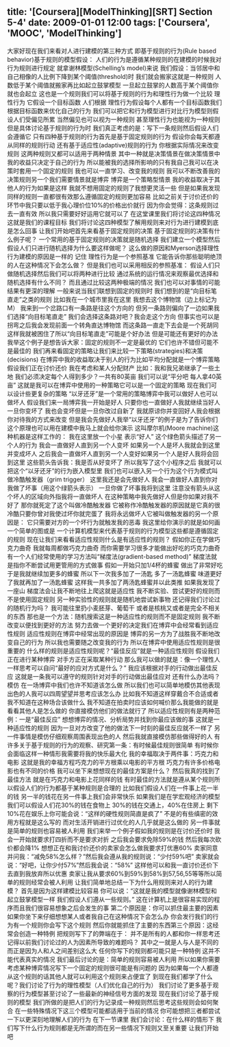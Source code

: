 title: '[Coursera][ModelThinking][SRT] Section 5-4'
date: 2009-01-01 12:00
tags: ['Coursera', 'MOOC', 'ModelThinking']
---

﻿大家好现在我们来看对人进行建模的第三种方式
即基于规则的行为(Rule based behavior)基于规则的模型假设：
人们的行为是遵循某种规则的在建模的时候我对行为规则进行规定
就拿谢林模型(Schelling’s model)来说
我们假设：当邻居中和自己相像的人比例下降到某个阈值(threshold)时
我们就会搬家这就是一种规则
人数低于某个阈值就搬家再比如起立鼓掌模型
一旦起立鼓掌的人数高于某个阈值你就也会起立
这也是一个规则我们可以将基于规则的行为和理性行为做一个比较
理性行为 它假设一个目标函数 人们根据
理性行为假设每个人都有一个目标函数我们根据目标函数来优化自己的行为
我们可以把它和行为模型进行对比行为模型则假设人们受偏见所累
当然偏见也可以视为一种规则
甚至理性行为也能视为一种规则但是具体讨论基于规则的行为时
我们真正考虑的是：写下一条规则然后假设人们会遵循它
只有四种基于规则的行为首先是基于固定规则的行为
假设你会每天都遵从同样的规则行动
还有基于适应性(adaptive)规则的行为
你根据实际情况来改变规则
这两种规则又都可以适用于两种情景
其中一种就是决策情景在做决策情景中我的收益只决定于自己的行为
所以能被我的选择所影响的只有我自己我可以在决策时套用一个固定的规则
我也可以一直学习、改变我的规则
我可以不断改善我的决策规则另一个我们需要情景就是博弈
博弈是一个策略型情景
我的收益取决于其他人的行为如果是这样
我就不想用固定的规则了我想更灵活一些
但是如果我发现同样的规则一直都很有效那么遵循固定的规则更加容易
比如之前关于讨价还价的环节中我只要以低于我心理价位10%的价格出价就行
因为你会觉得：这条规则过去一直有效
所以我只需要好好运用它就可以了
在这堂课里我们将讨论这四种情况这就是我们的课程目标
我们将讨论这四种模型了解用规则来对行为进行建模到底是怎么回事
让我们开始吧首先来看基于固定规则的决策
基于固定规则的决策有什么例子呢？
一个常用的基于固定规则的决策就是随机选择
我们建立一个模型然后假设人们只进行随机选择为什么要这样做呢？
这么做的原因和Myerson选择理性行为建模的原因是一样的
记住 理性行为是一个参照基准
它能告诉你那些聪明绝顶的人在这种情况下会怎么做？
但是我们也可以采用相反的参照基准：
假设人们只做随机选择然后我们可以将两种进行比较
通过系统的运行情况来观察最优选择和随机选择有什么不同？
而且通过比较这两种极端的情况
我们也可以对事情的可能结果有更深的理解
一般来说当我们联想到固定的规则时
我们想到的是“向目标笔直走”之类的规则
比如我在一个城市里我在这里
我想去这个博物馆（边上标记为M）
我来到一个岔路口有一条路是往这个方向的
但另一条路则偏向了一边如果我们选择“向目标笔直走”
我们会选择这条路对吧？我会走这个方向
但事实也可以是拐弯之后我会发现前面一个转角直达博物馆
而这条路一直走下去会是一个死胡同
这样我就被困住了所以“向目标笔直走”可能是个好办法
但是可能还有更好的办法
我举这个例子是想告诉大家：固定的规则不一定是最优的
它们也许不错但可能不是最佳的
我们再来看固定的策略让我们来比较一下策略(strategies)和决策 (decisions)
在博弈中我的收益取决于别人的行为比如平均分配就是一个博弈策略
假设我们正在讨价还价
我在考虑和某人分配财产
比如：我和我兄弟继承了一些土地
我们必须决定每个人得到多少？一共有80英亩
我们可以说“平分吧 每人拿40英亩”
这就是我可以在博弈中使用的一种策略它可以是一个固定的策略
现在我们可以设计些更复杂的策略
“以牙还牙”是一个常用的策略博弈中我可以做好人也可以做坏人
假设我们来一局博弈我一开始是好人
只要你也一直做好人我就继续当好人
一旦你变坏了 我也会变坏但是一旦你改过自新了
我就原谅你并变回好人我会根据你对待我的方式来改变
但是我会先做好人我举“以牙还牙”的例子是为了告诉你们
这个原理也可以用在建模中我马上就会给你演示
这叫摩尔机(Moore machine)这种机器是这样工作的：
我在这里放一个小星 表示“好人”
这个绿色箭头描述了另一个人的行为
我会一直做好人直到另一个人变坏
如果另一个人是坏人我就会到这里并变成坏人
之后我会一直做坏人直到另一个人变好如果另一个人是好人我将会回到这里
这些箭头告诉我：我是否从好变坏了
所以我写了这个小程序之后
我就可以把这个“以牙还牙”的行为嵌入模型里
我们也可以嵌入另一个行为这个行为模式叫做冷酷触发器（grim trigger）
这里我还是会先做好人
我会一直做好人直到你对我做了坏事（用这个绿箭头表示）
一旦你做了坏事我将到这里
注意没有箭头从这个坏人的区域向外指我将一直做坏人
在这种策略中我先做好人但是你如果对我不好了
那你就死定了这个叫做冷酷触发器
它被称作冷酷触发器的原因就是它真的很冷酷只要你曾对我使过坏你就完蛋了
我将永远做坏人它被叫做触发器的另一个原因是：
它只需要对方的一个坏行为就触发我的恶毒
我这里给你演示的就是如何画一个简单的图或是
一个计算机模型来代表基于规则的行为模型这些都是遵循固定的规则
现在让我们来看看适应性规则什么是有适应性的规则？
假如你正在学做巧克力曲奇
我就每周都做巧克力曲奇
而你需要学习很多才能做出好吃的巧克力曲奇
有一个人们经常使用的学习方法叫“梯度法(gradient-based method)”
梯度法就是指你不断尝试用更管用的方式做事
假如一开始只加1/4杯的蜂蜜
做出了非常好吃于是我就继续加更多的蜂蜜
所以下一次我多加了一汤匙
多了一汤匙蜂蜜
味道更好了我就再加了一汤匙蜂蜜
这样我一共多加了两汤匙蜂蜜并以此类推
如果我发现了一座山 梯度法会让我不断地往上爬这就是适应性
我不断实验、尝试更好的规则而不是使用固定规则
另一种实验性的规则就是随机地尝试新事物
还记得我们讨论过的随机行为吗？
我可能往里扔小麦胚芽、葡萄干
或者是核桃又或者是完全不相关的东西
那也是一个方法：随机搜索这是一种适应性的规则而不是固定规则
我不断改变以便找到更好的方法
努力去做一个更好的决定我们在博弈中会经常看到适应性规则
适应性规则在博弈中经常出现的原因是
博弈的另一方为了战胜我不断地改变自己的行为
所以我也需要随之改变我的行为
所以在博弈中使用适应性规则是很重要的
什么样的规则是适应性规则呢？“最佳反应”就是一种适应性规则
假设我们正在进行某种博弈
对手方正在采取某种行动
那么我可以做的就是：像一个理性人一样思考可以自问“最好的应对方式是什么？”
我应该根据对手的行动做出最佳反应
这就是一条我可以遵守的规则针对对手的行动做出最佳应对
还有什么办法吗？模仿
在一场博弈中我们也许不知道该怎么做
所以我们也可以简单地模仿其他表现出色的人我可以四周望望并思考应该怎么办
比如我不知道这样穿戴合不合适或者我不知道在这种场合该做什么
我不知道在拍卖时应该如何喊价那么我能做的就是看看其他人是怎么做的
你直接模仿他们的做法就行了
所以适应性规则有是两种范例：一是“最佳反应”
想想博弈的情况、分析局势并找到你最应该做的事
这就是一种适应性的规则
因为一旦对方改变了他的做法下一时刻的最佳反应就不一样了
另一件事情是模仿仔细观察周围表现出色的人
然后我就直接模仿那些做得好的人
有许多关于基于规则的行为的观察、研究第一条：有时候最佳规则很简单
有时候你会面临这样一种情形我需要将我的快乐最大化
我的幸福取决于两件事：巧克力和电影
这就是我的幸福方程巧克力的平方根乘以电影的平方根
巧克力有许多价格电影也有不同的价格
我可以坐下来想想现在的最佳方案是什么？
然后我真的找到了最佳方法
就是在巧克力和电影上花同样的钱
有时最佳的方法就是遵从某个规则所以假设人们的行为都基于某种规则是合理的
比如我们假设人们在一件事上花一半的钱
另一半的钱花在另一件事上我们会非常快乐
如果我们是在学宏观经济的模型我们可以假设人们花30%的钱在食物上
30%的钱在交通上，40%在住房上
剩下10%花在娱乐上你可能会说：“这样的硬性规则简直是疯了”
不是的有些缜密的效用方程就是这么写的
而对生活开销进行过优化的人几乎就是这么做的
另一件事就是简单的规则也容易被人利用
我们来举一个例子假如我的规则是在讨价还价时
我会一开始就要求打四折而不是要求对折
之后我会要求免除59%的钱
然后我每次砍价都会降1%
想想正在和我讨价还价的卖家会怎么做我要求打优惠60%
卖家同意并问我：“减免58%怎么样？”然后我会遵从我的规则说：“少付59%吧”
卖家就会说：“好吧，让你少付57%”然后我会说：“58%”
这样他可以和我一直讨价还价下去直到我放弃所以优惠
卖家让我从要求60%到59%到58%到57,56,55等等所以简单的规则经常会被人利用
让我们简单地总结一下为什么用规则来对人的行为建模？
首先是因为这样建模比较容易
你可以说：“这就是我的模型就像谢林模型和起立鼓掌模型一样
我们假设人们遵从一些规则。”
这在计算机上是很容易实现的程序而且我们很容易想象之后会发生的事
第二个原因是：你可以抓住最主要的因素
如果你坐下来仔细想想某人或者我自己在这种情况下会怎么办
你会发行我们的行为有一个规则你会写下这个规则
然后你就能抓住了主要的东西第三个原因：这经常会创造一种特例
把规则写下了的弊端在于：
并不是所有的人都和你一样思考还记得以前我们讨论过的人为因素所导致的难题吗？
其中之一就是人与人是不同的而正是因为人和人之间差别这么大
任何你写下的规则都可能只是一种特例
这并不能代表真实的情况
我们最后讨论的是：简单的规则容易被人利用
所以如果你需要考虑某种博弈情况写下一个固定的规则很可能是有问题的
因为如果每一个人都遵从这个规则的话其他人就可以利用这个规则来占便宜了
到现在我们都学了什么呢？我们讨论了行为的理性模型（人们优化自己的行为）
我们讨论了更多基于观察的行为模型甚至讨论了一些最新的神经信号方面的发现
现在我们讨论了基于规则的模型
我们所做的是把人们的行为记录成一种规则然后思考这些规则会如何聚合
在一些特殊情况下这三个模型可能都适用于当前的情况
你可能想把三者都尝试一下以更深刻地理解人们的行为
在下一节课里
我们会讨论：在什么样的情形下
我们写下什么行为规则都是无所谓的而在另一些情况下规则又至关重要
让我们开始吧
